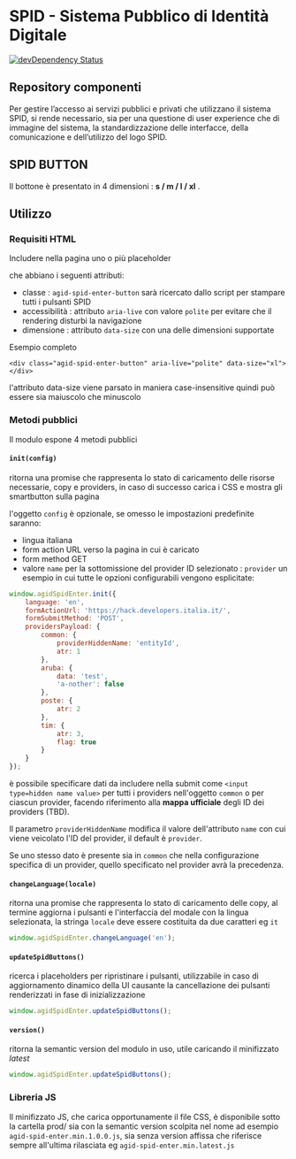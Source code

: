 # SPID - Sistema Pubblico di Identità Digitale

[![devDependency Status](https://david-dm.org/srescio/spid-smart-button/dev-status.svg?branch=issue-2/separate-html-js)](https://david-dm.org/srescio/spid-smart-button?branch=issue-2/separate-html-js#info=devDependencies)

## Repository componenti

Per gestire l’accesso ai servizi pubblici e privati che utilizzano il sistema SPID, si rende necessario, sia per una questione di user experience che di immagine del sistema, la standardizzazione delle interfacce, della comunicazione e dell’utilizzo del logo SPID.

## SPID BUTTON
Il bottone è presentato in 4 dimensioni : **s / m / l / xl** .

## Utilizzo
### Requisiti HTML
Includere nella pagina uno o più placeholder <div> che abbiano i seguenti attributi:

 - classe : `agid-spid-enter-button` sarà ricercato dallo script per stampare tutti i pulsanti SPID
 - accessibilità : attributo `aria-live` con valore `polite` per evitare che il rendering disturbi la navigazione
 - dimensione : attributo `data-size` con una delle dimensioni supportate

Esempio completo

    <div class="agid-spid-enter-button" aria-live="polite" data-size="xl"></div>

l'attributo data-size viene parsato in maniera case-insensitive quindi può essere sia maiuscolo che minuscolo

### Metodi pubblici
Il modulo espone 4 metodi pubblici

#### `init(config)`
ritorna una promise che rappresenta lo stato di caricamento delle risorse necessarie, copy e providers, in caso di successo carica i CSS e mostra gli smartbutton sulla pagina

l'oggetto `config` è opzionale, se omesso le impostazioni predefinite saranno:
 - lingua italiana
 - form action URL verso la pagina in cui è caricato
 - form method GET
 - valore `name` per la sottomissione del provider ID selezionato : `provider`
un esempio in cui tutte le opzioni configurabili vengono esplicitate:

```javascript
window.agidSpidEnter.init({
    language: 'en',
    formActionUrl: 'https://hack.developers.italia.it/',
    formSubmitMethod: 'POST',
    providersPayload: {
        common: {
            providerHiddenName: 'entityId',
            atr: 1
        },
        aruba: {
            data: 'test',
            'a-nother': false
        },
        poste: {
            atr: 2
        },
        tim: {
            atr: 3,
            flag: true
        }
    }
});
```

è possibile specificare dati da includere nella submit come `<input type=hidden name value>` per tutti i providers nell'oggetto `common` o per ciascun provider, facendo riferimento alla **mappa ufficiale** degli ID dei providers (TBD).

Il parametro `providerHiddenName` modifica il valore dell'attributo `name` con cui viene veicolato l'ID del provider, il default è `provider`.

Se uno stesso dato è presente sia in `common` che nella configurazione specifica di un provider, quello specificato nel provider avrà la precedenza.

#### `changeLanguage(locale)`
ritorna una promise che rappresenta lo stato di caricamento delle copy, al termine aggiorna i pulsanti e l'interfaccia del modale con la lingua selezionata, la stringa `locale` deve essere costituita da due caratteri eg `it`
```javascript
window.agidSpidEnter.changeLanguage('en');
```

#### `updateSpidButtons()`
ricerca i placeholders per ripristinare i pulsanti, utilizzabile in caso di aggiornamento dinamico della UI causante la cancellazione dei pulsanti renderizzati in fase di inizializzazione
```javascript
window.agidSpidEnter.updateSpidButtons();
```

#### `version()`
ritorna la semantic version del modulo in uso, utile caricando il minifizzato *latest*
```javascript
window.agidSpidEnter.updateSpidButtons();
```

### Libreria JS
Il minifizzato JS, che carica opportunamente il file CSS, è disponibile sotto la cartella prod/ sia con la semantic version scolpita nel nome ad esempio `agid-spid-enter.min.1.0.0.js`, sia senza version affissa che riferisce sempre all'ultima rilasciata eg `agid-spid-enter.min.latest.js`
